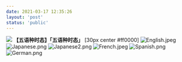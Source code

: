 ```yaml
---
date: 2021-03-17 12:35:26
layout: 'post'
status: 'public'
---
```

![](https://cdn.pixabay.com/photo/2015/12/04/09/13/leaves-1076307_1280.jpg)
**【五语种时态】「五语种时态」** [30px center #ff0000]
![English.jpeg](https://i.loli.net/2021/03/17/DRMkjqv1OUzXrlB.jpg)
![Japanese.png](https://i.loli.net/2021/03/17/DF5Jl7L8OZQG9zf.png)
![Japanese2.png](https://i.loli.net/2021/03/17/Ik1iyvQBFPZVxCn.png)
![French.jpeg](https://i.loli.net/2021/03/17/qS6TC4k1cbmNxtW.jpg)
![Spanish.png](https://i.loli.net/2021/03/17/KDArg2xjOzGMYuU.png)
![German.png](https://i.loli.net/2021/03/17/4onbDhgzervdJsW.png)


